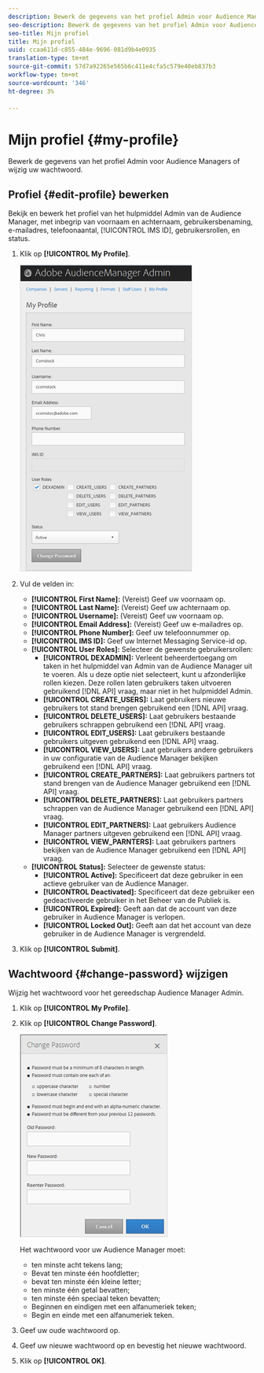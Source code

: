 ```yaml
---
description: Bewerk de gegevens van het profiel Admin voor Audience Managers of wijzig uw wachtwoord.
seo-description: Bewerk de gegevens van het profiel Admin voor Audience Managers of wijzig uw wachtwoord.
seo-title: Mijn profiel
title: Mijn profiel
uuid: ccaa611d-c855-484e-9696-081d9b4e0935
translation-type: tm+mt
source-git-commit: 57d7a92265e565b6c411e4cfa5c579e40eb837b3
workflow-type: tm+mt
source-wordcount: '346'
ht-degree: 3%

---
```



# Mijn profiel {#my-profile}

Bewerk de gegevens van het profiel Admin voor Audience Managers of wijzig uw wachtwoord.

<!-- c_my_profile.xml -->

## Profiel {#edit-profile} bewerken

Bekijk en bewerk het profiel van het hulpmiddel Admin van de Audience Manager, met inbegrip van voornaam en achternaam, gebruikersbenaming, e-mailadres, telefoonaantal, [!UICONTROL IMS ID], gebruikersrollen, en status.

<!-- t_edit_profile.xml -->

1. Klik op **[!UICONTROL My Profile]**.

   ![Stap resultaat](assets/profile.png)

2. Vul de velden in:
   * **[!UICONTROL First Name]:** (Vereist) Geef uw voornaam op.
   * **[!UICONTROL Last Name]:** (Vereist) Geef uw achternaam op.
   * **[!UICONTROL Username]:** (Vereist) Geef uw voornaam op.
   * **[!UICONTROL Email Address]:** (Vereist) Geef uw e-mailadres op.
   * **[!UICONTROL Phone Number]:** Geef uw telefoonnummer op.
   * **[!UICONTROL IMS ID]:** Geef uw Internet Messaging Service-id op.
   * **[!UICONTROL User Roles]:** Selecteer de gewenste gebruikersrollen:
      * **[!UICONTROL DEXADMIN]:** Verleent beheerdertoegang om taken in het hulpmiddel van Admin van de Audience Manager uit te voeren. Als u deze optie niet selecteert, kunt u afzonderlijke rollen kiezen. Deze rollen laten gebruikers taken uitvoeren gebruikend [!DNL API] vraag, maar niet in het hulpmiddel Admin.
      * **[!UICONTROL CREATE_USERS]:** Laat gebruikers nieuwe gebruikers tot stand brengen gebruikend een  [!DNL API] vraag.
      * **[!UICONTROL DELETE_USERS]:** Laat gebruikers bestaande gebruikers schrappen gebruikend een  [!DNL API] vraag.
      * **[!UICONTROL EDIT_USERS]:** Laat gebruikers bestaande gebruikers uitgeven gebruikend een  [!DNL API] vraag.
      * **[!UICONTROL VIEW_USERS]:** Laat gebruikers andere gebruikers in uw configuratie van de Audience Manager bekijken gebruikend een  [!DNL API] vraag.
      * **[!UICONTROL CREATE_PARTNERS]:** Laat gebruikers partners tot stand brengen van de Audience Manager gebruikend een  [!DNL API] vraag.
      * **[!UICONTROL DELETE_PARTNERS]:** Laat gebruikers partners schrappen van de Audience Manager gebruikend een  [!DNL API] vraag.
      * **[!UICONTROL EDIT_PARTNERS]:** Laat gebruikers Audience Manager partners uitgeven gebruikend een  [!DNL API] vraag.
      * **[!UICONTROL VIEW_PARNTERS]:** Laat gebruikers partners bekijken van de Audience Manager gebruikend een  [!DNL API] vraag.
   * **[!UICONTROL Status]:** Selecteer de gewenste status:
      * **[!UICONTROL Active]:** Specificeert dat deze gebruiker in een actieve gebruiker van de Audience Manager.
      * **[!UICONTROL Deactivated]:** Specificeert dat deze gebruiker een gedeactiveerde gebruiker in het Beheer van de Publiek is.
      * **[!UICONTROL Expired]:** Geeft aan dat de account van deze gebruiker in Audience Manager is verlopen.
      * **[!UICONTROL Locked Out]:** Geeft aan dat het account van deze gebruiker in de Audience Manager is vergrendeld.
3. Klik op **[!UICONTROL Submit]**.

## Wachtwoord {#change-password} wijzigen

Wijzig het wachtwoord voor het gereedschap Audience Manager Admin.

<!-- t_change_password.xml -->

1. Klik op **[!UICONTROL My Profile]**.
1. Klik op **[!UICONTROL Change Password]**.

   ![](assets/change_password.png)

   Het wachtwoord voor uw Audience Manager moet:

   * ten minste acht tekens lang;
   * Bevat ten minste één hoofdletter;
   * bevat ten minste één kleine letter;
   * ten minste één getal bevatten;
   * ten minste één speciaal teken bevatten;
   * Beginnen en eindigen met een alfanumeriek teken;
   * Begin en einde met een alfanumeriek teken.

1. Geef uw oude wachtwoord op.
1. Geef uw nieuwe wachtwoord op en bevestig het nieuwe wachtwoord.
1. Klik op **[!UICONTROL OK]**.